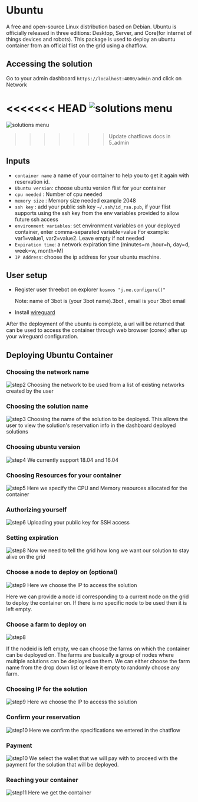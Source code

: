 # Ubuntu
A free and open-source Linux distribution based on Debian.
Ubuntu is officially released in three editions: Desktop, Server, and Core(for internet of things devices and robots). This package is used to deploy an ubuntu container from an official flist on the grid using a chatflow.

## Accessing the solution

Go to your admin dashboard `https://localhost:4000/admin` and click on Network

<<<<<<< HEAD
![solutions menu](adminmenu7.png)
=======
![solutions menu](adminmenu.png)
>>>>>>> Update chatflows docs in 5_admin


## Inputs

- `container name` a name of your container to help you to get it again with reservation id.
- `Ubuntu version`: choose ubuntu version flist for your container
- `cpu needed` : Number of cpu needed
- `memory size` : Memory size needed example 2048
- `ssh key` : add your public ssh key `~/.ssh/id_rsa.pub`, if your flist supports using the ssh key from the env variables provided to allow future ssh access
- `environment variables`: set environment variables on your deployed container, enter comma-separated variable=value For example: var1=value1, var2=value2. Leave empty if not needed
- `Expiration time`: a network expiration time (minutes=m ,hour=h, day=d, week=w, month=M)
- `IP Address`: choose the ip address for your ubuntu machine.

## User setup

- Register user threebot on explorer ```kosmos "j.me.configure()"```

    Note: name of 3bot is (your 3bot name).3bot , email is your 3bot email
- Install [wireguard](https://www.wireguard.com/install/)

After the deployment of the ubuntu is complete, a url will be returned that can be used to access the container through web browser (corex) after up your wireguard configuration.

## Deploying Ubuntu Container

### Choosing the network name

![step2](ubuntu2.png)
Choosing the network to be used from a list of existing networks created by the user

### Choosing the solution name

![step3](ubuntu3.png)
Choosing the name of the solution to be deployed. This allows the user to view the solution's reservation info in the dashboard deployed solutions

### Choosing ubuntu version

![step4](ubuntu4.png)
We currently support 18.04 and 16.04


### Choosing Resources for your container

![step5](ubuntu5.png)
Here we specify the CPU and Memory resources allocated for the container

### Authorizing yourself

![step6](ubuntu6.png)
Uploading your public key for SSH access

### Setting expiration

![step8](ubuntu8.png)
Now we need to tell the grid how long we want our solution to stay alive on the grid

### Choose a node to deploy on (optional)

![step9](ubuntu9.png)
Here we choose the IP to access the solution

Here we can provide a node id corresponding to a current node on the grid to deploy the container on. If there is no specific node to be used then it is left empty.

### Choose a farm to deploy on

![step8](farms.png)

If the nodeid is left empty, we can choose the farms on which the container can be deployed on. The farms are basically a group of nodes where multiple solutions can be deployed on them. We can either choose the farm name from the drop down list or leave it empty to randomly choose any farm.

### Choosing IP for the solution

![step9](ubuntu9.png)
Here we choose the IP to access the solution

### Confirm your reservation

![step10](ubuntu10.png)
Here we confirm the specifications we entered in the chatflow

### Payment

![step10](ubuntu_payments.png)
We select the wallet that we will pay with to proceed with the payment for the solution that will be deployed.

### Reaching your container

![step11](ubuntu11.png)
Here we get the container
